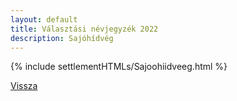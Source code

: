 ```yaml
---
layout: default
title: Választási névjegyzék 2022
description: Sajóhídvég
---
```


{% include settlementHTMLs/Sajoohiidveeg.html %}

[Vissza](../)